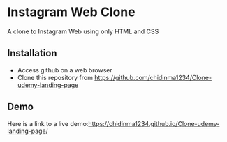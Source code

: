 # **Instagram Web Clone**

A clone to Instagram Web using only HTML and CSS

## **Installation**

- Access github on a web browser
- Clone this repository from https://github.com/chidinma1234/Clone-udemy-landing-page

## **Demo**

Here is a link to a live demo:https://chidinma1234.github.io/Clone-udemy-landing-page/

